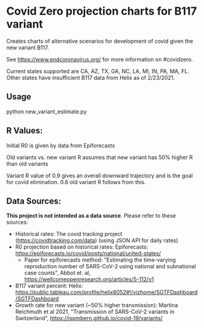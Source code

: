 # Covid Zero projection charts for B117 variant

Creates charts of alternative scenarios for development of covid given the new variant B117. 

See https://www.endcoronavirus.org/ for more information on #covidzero. 

Current states supported are CA, AZ, TX, GA, NC, LA, MI, IN, PA, MA, FL. Other states have insufficient B117 data from Helix as of 2/23/2021.

## Usage
python new_variant_estimate.py

## R Values:
  Initial R0 is given by data from Epiforecasts

  Old variants vs. new variant R assumes that new variant has 50% higher R than old variants
  
  Variant R value of 0.9 gives an overall downward trajectory and is the goal for covid elimination. 0.6 old variant R follows from this.

## Data Sources:
**This project is not intended as a data source**. Please refer to these sources:

- Historical rates: The covid tracking project (https://covidtracking.com/data) (using JSON API for daily rates)
- R0 projection based on historical rates: Epiforecasts: https://epiforecasts.io/covid/posts/national/united-states/ 
  - Paper for epiforecasts method: "Estimating the time-varying reproduction number of SARS-CoV-2 using national and subnational case counts", Abbot et. al, https://wellcomeopenresearch.org/articles/5-112/v1  
- B117 variant percent: Helix: https://public.tableau.com/profile/helix6052#!/vizhome/SGTFDashboard/SGTFDashboard 
- Growth rate for new variant (~50% higher transmission): Martina Reichmuth et al 2021, "Transmission of SARS-CoV-2 variants in Switzerland", https://ispmbern.github.io/covid-19/variants/ 


